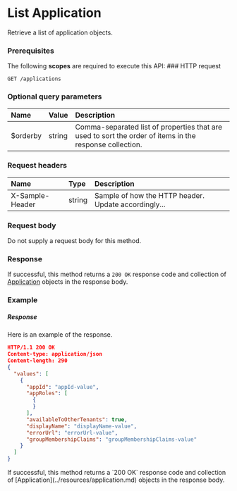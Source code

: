# List Application

Retrieve a list of application objects.
### Prerequisites
The following **scopes** are required to execute this API: ### HTTP request
<!-- { "blockType": "ignored" } -->
```http
GET /applications
```
### Optional query parameters
|Name|Value|Description|
|:---------------|:--------|:-------|
|$orderby|string|Comma-separated list of properties that are used to sort the order of items in the response collection.|

### Request headers
| Name       | Type | Description|
|:-----------|:------|:----------|
| X-Sample-Header  | string  | Sample of how the HTTP header. Update accordingly...|

### Request body
Do not supply a request body for this method.
### Response
If successful, this method returns a `200 OK` response code and collection of [Application](../resources/application.md) objects in the response body.
### Example
##### Response
Here is an example of the response.
<!-- {
  "blockType": "response",
  "truncated": false,
  "@odata.type": "applications"
} -->
```json
HTTP/1.1 200 OK
Content-type: application/json
Content-length: 290
{
  "values": [
    {
      "appId": "appId-value",
      "appRoles": [
        {
        }
      ],
      "availableToOtherTenants": true,
      "displayName": "displayName-value",
      "errorUrl": "errorUrl-value",
      "groupMembershipClaims": "groupMembershipClaims-value"
    }
  ]
}
```

<!-- uuid: d52ea714-4fd5-4bc8-a3ce-1a9b4cd20c4c
2015-10-14 23:39:27 UTC -->
<!-- {
  "type": "#page.annotation",
  "description": "List Application",
  "keywords": "",
  "section": "documentation",
  "tocPath": ""
}-->If successful, this method returns a `200 OK` response code and collection of [Application](../resources/application.md) objects in the response body.
